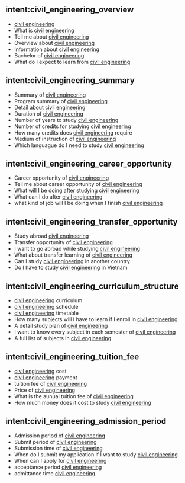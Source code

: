 ## intent:civil_engineering_overview
- [civil engineering](uni)
- What is [civil engineering](uni)
- Tell me about [civil engineering](uni)
- Overview about [civil engineering](uni)
- Information about [civil engineering](uni)
- Bachelor of [civil engineering](uni)
- What do I expect to learn from [civil engineering](uni)

## intent:civil_engineering_summary
- Summary of [civil engineering](uni)
- Program summary of [civil engineering](uni)
- Detail about [civil engineering](uni)
- Duration of [civil engineering](uni)
- Number of years to study [civil engineering](uni)
- Number of credits for studying [civil engineering](uni)
- How many credits does [civil engineering](uni) require
- Medium of instruction of [civil engineering](uni)
- Which languague do I need to study [civil engineering](uni)

## intent:civil_engineering_career_opportunity
- Career opportunity of [civil engineering](uni)
- Tell me about career opportunity of [civil engineering](uni)
- What will I be doing after studying [civil engineering](uni)
- What can I do after [civil engineering](uni)
- what kind of job will I be doing when I finish [civil engineering](uni)

## intent:civil_engineering_transfer_opportunity
- Study abroad [civil engineering](uni)
- Transfer opportunity of [civil engineering](uni)
- I want to go abroad while studying [civil engineering](uni)
- What about transfer learning of [civil engineering](uni)
- Can I study [civil engineering](uni) in another country
- Do I have to study [civil engineering](uni) in Vietnam

## intent:civil_engineering_curriculum_structure
- [civil engineering](uni) curriculum
- [civil engineering](uni) schedule
- [civil engineering](uni) timetable
- How many subjects will I have to learn if I enroll in [civil engineering](uni)
- A detail study plan of [civil engineering](uni)
- I want to know every subject in each semester of [civil engineering](uni)
- A full list of subjects in [civil engineering](uni)

## intent:civil_engineering_tuition_fee
- [civil engineering](uni) cost
- [civil engineering](uni) payment
- tuition fee of [civil engineering](uni)
- Price of [civil engineering](uni)
- What is the aunual tuition fee of [civil engineering](uni)
- How much money does it cost to study [civil engineering](uni)

## intent:civil_engineering_admission_period
- Admission period of [civil engineering](uni)
- Submit period of [civil engineering](uni)
- Submission time of [civil engineering](uni)
- When do I submit my application if I want to study [civil engineering](uni)
- When can I apply for [civil engineering](uni)
- acceptance period [civil engineering](uni)
- admittance time [civil engineering](uni)
